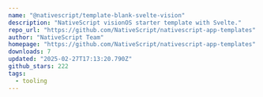 ```yaml
---
name: "@nativescript/template-blank-svelte-vision"
description: "NativeScript visionOS starter template with Svelte."
repo_url: "https://github.com/NativeScript/nativescript-app-templates"
author: "NativeScript Team"
homepage: "https://github.com/NativeScript/nativescript-app-templates"
downloads: 7
updated: "2025-02-27T17:13:20.790Z"
github_stars: 222
tags: 
  - tooling
---
```

